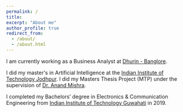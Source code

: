 ```yaml
---
permalink: /
title: 
excerpt: "About me"
author_profile: true
redirect_from: 
  - /about/
  - /about.html
---
```


I am currently working as a Business Analyst at [Dhurin - Banglore](https://dhurin.in/). 

I did my master's in Artificial Intelligence at the [Indian Institute of Technology Jodhpur](http://iitj.ac.in/). I did my  Masters Thesis Project (MTP) under the supervision of [Dr. Anand Mishra](https://anandmishra22.github.io/). 

I completed my Bachelors’ degree in Electronics & Communication Engineering from [Indian Institute of Technology Guwahati](https://www.iitg.ac.in/) in 2019.
